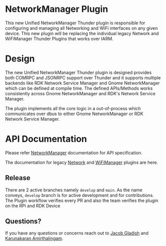 # NetworkManager Plugin
This new Unified NetworkManager Thunder plugin is responsible for configuring and managing all Networking and WiFi interfaces on any given device. This new plugin will be replacing the individual legacy Network and WiFiManager Thunder Plugins that works over IARM.

# Design
The new Unified NetworkManager Thunder plugin is designed provides both COMRPC and JSONRPC support over Thunder and it supports multiple backends like RDK Network Service Manager and Gnome NetworkManager which can be defined at compile time. The defined APIs/Methods works consistently across Gnome NetworkManager and RDK's Network Service Manager.

The plugin implements all the core logic in a out-of-process which communicates over dbus to either Gnome NetworkManager or RDK Network Service Manager.

# API Documentation
Please refer [NetworkManager](docs/NetworkManagerPlugin.md) documentation for API specification.

The documentation for legacy [Network](https://github.com/rdkcentral/rdkservices/blob/main/docs/api/NetworkPlugin.md) and [WiFiManager](https://github.com/rdkcentral/rdkservices/blob/main/docs/api/WifiPlugin.md) plugins are here.

## Release ##
There are 2 active branches namely `develop` and `main`. As the name conveys, `develop` branch is for active development and for contributions.
The Plugin workflow verifies every PR and also the team verifies the plugin on the RPi and RDK Device

## Questions? ##
If you have any questions or concerns reach out to [Jacob Gladish](mailto:Jacob_Gladish@cable.comcast.com)
 and [Karunakaran Amirthalingam](mailto:karunakaran_amirthalingam@comcast.com). 

